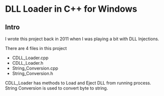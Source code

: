 DLL Loader in C++ for Windows
==============

Intro
--------------
I wrote this project back in 2011 when I was playing a bit with DLL Injections.

There are 4 files in this project
- CDLL_Loader.cpp
- CDLL_Loader.h
- String_Conversion.cpp
- String_Conversion.h

CDLL_Loader has methods to Load and Eject DLL from running process.
String Conversion is used to convert byte to string.
